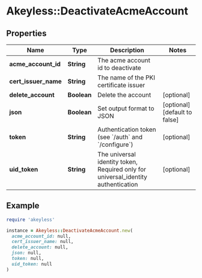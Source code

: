# Akeyless::DeactivateAcmeAccount

## Properties

| Name | Type | Description | Notes |
| ---- | ---- | ----------- | ----- |
| **acme_account_id** | **String** | The acme account id to deactivate |  |
| **cert_issuer_name** | **String** | The name of the PKI certificate issuer |  |
| **delete_account** | **Boolean** | Delete the account | [optional] |
| **json** | **Boolean** | Set output format to JSON | [optional][default to false] |
| **token** | **String** | Authentication token (see &#x60;/auth&#x60; and &#x60;/configure&#x60;) | [optional] |
| **uid_token** | **String** | The universal identity token, Required only for universal_identity authentication | [optional] |

## Example

```ruby
require 'akeyless'

instance = Akeyless::DeactivateAcmeAccount.new(
  acme_account_id: null,
  cert_issuer_name: null,
  delete_account: null,
  json: null,
  token: null,
  uid_token: null
)
```

